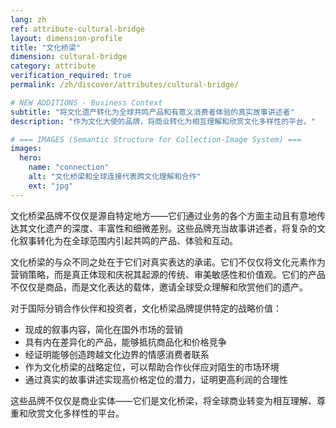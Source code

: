 ```yaml
---
lang: zh
ref: attribute-cultural-bridge
layout: dimension-profile
title: "文化桥梁"
dimension: cultural-bridge
category: attribute
verification_required: true
permalink: /zh/discover/attributes/cultural-bridge/

# NEW ADDITIONS - Business Context
subtitle: "将文化遗产转化为全球共鸣产品和有意义消费者体验的真实故事讲述者"
description: "作为文化大使的品牌，将商业转化为相互理解和欣赏文化多样性的平台。"

# === IMAGES (Semantic Structure for Collection-Image System) ===
images:
  hero:
    name: "connection"
    alt: "文化桥梁和全球连接代表跨文化理解和合作"
    ext: "jpg"
---
```


文化桥梁品牌不仅仅是源自特定地方——它们通过业务的各个方面主动且有意地传达其文化遗产的深度、丰富性和细微差别。这些品牌充当故事讲述者，将复杂的文化叙事转化为在全球范围内引起共鸣的产品、体验和互动。

文化桥梁的与众不同之处在于它们对真实表达的承诺。它们不仅仅将文化元素作为营销策略，而是真正体现和庆祝其起源的传统、审美敏感性和价值观。它们的产品不仅仅是商品，而是文化表达的载体，邀请全球受众理解和欣赏他们的遗产。

对于国际分销合作伙伴和投资者，文化桥梁品牌提供特定的战略价值：
- 现成的叙事内容，简化在国外市场的营销
- 具有内在差异化的产品，能够抵抗商品化和价格竞争
- 经证明能够创造跨越文化边界的情感消费者联系
- 作为文化桥梁的战略定位，可以帮助合作伙伴应对陌生的市场环境
- 通过真实的故事讲述实现高价格定位的潜力，证明更高利润的合理性

这些品牌不仅仅是商业实体——它们是文化桥梁，将全球商业转变为相互理解、尊重和欣赏文化多样性的平台。
